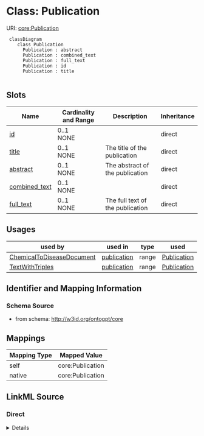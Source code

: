 # Class: Publication



URI: [core:Publication](http://w3id.org/ontogpt/core/Publication)


```mermaid
 classDiagram
    class Publication
      Publication : abstract
      Publication : combined_text
      Publication : full_text
      Publication : id
      Publication : title
      
```



<!-- no inheritance hierarchy -->


## Slots

| Name | Cardinality and Range | Description | Inheritance |
| ---  | --- | --- | --- |
| [id](id.md) | 0..1 <br/> NONE |  | direct |
| [title](title.md) | 0..1 <br/> NONE | The title of the publication | direct |
| [abstract](abstract.md) | 0..1 <br/> NONE | The abstract of the publication | direct |
| [combined_text](combined_text.md) | 0..1 <br/> NONE |  | direct |
| [full_text](full_text.md) | 0..1 <br/> NONE | The full text of the publication | direct |





## Usages

| used by | used in | type | used |
| ---  | --- | --- | --- |
| [ChemicalToDiseaseDocument](ChemicalToDiseaseDocument.md) | [publication](publication.md) | range | [Publication](Publication.md) |
| [TextWithTriples](TextWithTriples.md) | [publication](publication.md) | range | [Publication](Publication.md) |






## Identifier and Mapping Information







### Schema Source


* from schema: http://w3id.org/ontogpt/core





## Mappings

| Mapping Type | Mapped Value |
| ---  | ---  |
| self | core:Publication |
| native | core:Publication |


## LinkML Source

<!-- TODO: investigate https://stackoverflow.com/questions/37606292/how-to-create-tabbed-code-blocks-in-mkdocs-or-sphinx -->

### Direct

<details>
```yaml
name: Publication
from_schema: http://w3id.org/ontogpt/core
rank: 1000
attributes:
  id:
    name: id
    description: The publication identifier
    from_schema: http://w3id.org/ontogpt/core
  title:
    name: title
    description: The title of the publication
    from_schema: http://w3id.org/ontogpt/core
    rank: 1000
  abstract:
    name: abstract
    description: The abstract of the publication
    from_schema: http://w3id.org/ontogpt/core
    rank: 1000
  combined_text:
    name: combined_text
    from_schema: http://w3id.org/ontogpt/core
    rank: 1000
  full_text:
    name: full_text
    description: The full text of the publication
    from_schema: http://w3id.org/ontogpt/core
    rank: 1000

```
</details>

### Induced

<details>
```yaml
name: Publication
from_schema: http://w3id.org/ontogpt/core
rank: 1000
attributes:
  id:
    name: id
    description: The publication identifier
    from_schema: http://w3id.org/ontogpt/core
    alias: id
    owner: Publication
    domain_of:
    - NamedEntity
    - Publication
    range: string
  title:
    name: title
    description: The title of the publication
    from_schema: http://w3id.org/ontogpt/core
    rank: 1000
    alias: title
    owner: Publication
    domain_of:
    - Publication
    range: string
  abstract:
    name: abstract
    description: The abstract of the publication
    from_schema: http://w3id.org/ontogpt/core
    rank: 1000
    alias: abstract
    owner: Publication
    domain_of:
    - Publication
    range: string
  combined_text:
    name: combined_text
    from_schema: http://w3id.org/ontogpt/core
    rank: 1000
    alias: combined_text
    owner: Publication
    domain_of:
    - Publication
    range: string
  full_text:
    name: full_text
    description: The full text of the publication
    from_schema: http://w3id.org/ontogpt/core
    rank: 1000
    alias: full_text
    owner: Publication
    domain_of:
    - Publication
    range: string

```
</details>